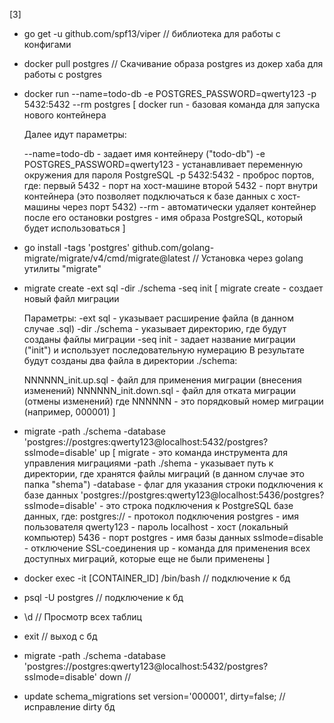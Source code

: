 [3]
- go get -u github.com/spf13/viper // библиотека для работы с конфигами
- docker pull postgres // Скачивание образа postgres из докер хаба для работы с postgres

- docker run --name=todo-db -e POSTGRES_PASSWORD=qwerty123 -p 5432:5432 --rm postgres 
[
    docker run - базовая команда для запуска нового контейнера

    Далее идут параметры:

    --name=todo-db - задает имя контейнеру ("todo-db")
    -e POSTGRES_PASSWORD=qwerty123 - устанавливает переменную окружения для пароля PostgreSQL
    -p 5432:5432 - проброс портов, где:
    первый 5432 - порт на хост-машине
    второй 5432 - порт внутри контейнера (это позволяет подключаться к базе данных с хост-машины через порт 5432)
    --rm - автоматически удаляет контейнер после его остановки
    postgres - имя образа PostgreSQL, который будет использоваться
]

- go install -tags 'postgres' github.com/golang-migrate/migrate/v4/cmd/migrate@latest // Установка через golang утилиты "migrate"
- migrate create -ext sql -dir ./schema -seq init
[
    migrate create - создает новый файл миграции

    Параметры:
    -ext sql - указывает расширение файла (в данном случае .sql)
    -dir ./schema - указывает директорию, где будут созданы файлы миграции
    -seq init - задает название миграции ("init") и использует последовательную нумерацию
    В результате будут созданы два файла в директории ./schema:

    NNNNNN_init.up.sql - файл для применения миграции (внесения изменений)
    NNNNNN_init.down.sql - файл для отката миграции (отмены изменений)
    где NNNNNN - это порядковый номер миграции (например, 000001)
]

- migrate -path ./schema -database 'postgres://postgres:qwerty123@localhost:5432/postgres?sslmode=disable' up
[
    migrate - это команда инструмента для управления миграциями
    -path ./shema - указывает путь к директории, где хранятся файлы миграций (в данном случае это папка "shema")
    -database - флаг для указания строки подключения к базе данных
    'postgres://postgres:qwerty123@localhost:5436/postgres?sslmode=disable' - это строка подключения к PostgreSQL базе данных, где:
    postgres:// - протокол подключения
    postgres - имя пользователя
    qwerty123 - пароль
    localhost - хост (локальный компьютер)
    5436 - порт
    postgres - имя базы данных
    sslmode=disable - отключение SSL-соединения
    up - команда для применения всех доступных миграций, которые еще не были применены
]

- docker exec -it [CONTAINER_ID] /bin/bash // подключение к бд
- psql -U postgres // подключение к бд
- \d // Просмотр всех таблиц
- exit // выход с бд

- migrate -path ./schema -database 'postgres://postgres:qwerty123@localhost:5432/postgres?sslmode=disable' down // 
- update schema_migrations set version='000001', dirty=false; // исправление dirty бд